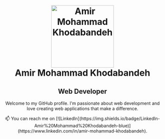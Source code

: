 <!-- Header with Custom Styling -->
<h1 align="center">
  <img src="your-profile-image-url" alt="Amir Mohammad Khodabandeh" width="200" height="200"><br>
  <b>Amir Mohammad Khodabandeh</b>
</h1>

<!-- Developer Status with Larger Font -->
<h2 align="center"><b>Web Developer</b></h2>

<!-- Introduction -->
<p align="center">
  Welcome to my GitHub profile. I'm passionate about web development and love creating web applications that make a difference.
</p>

<!-- Contact Information -->
<p align="center">
  📫 You can reach me on [![LinkedIn](https://img.shields.io/badge/LinkedIn-Amir%20Mohammad%20Khodabandeh-blue)](https://www.linkedin.com/in/amir-mohammad-khodabandeh).
</p>
